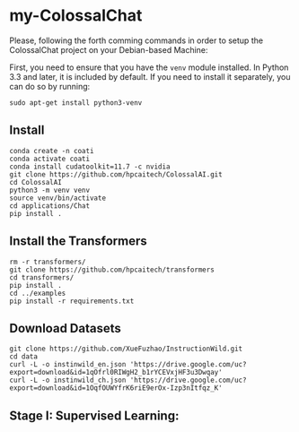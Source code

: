 # my-ColossalChat

Please, following the forth comming commands in order to setup the ColossalChat project on your Debian-based Machine:

First, you need to ensure that you have the `venv` module installed. In Python 3.3 and later, it is included by default. If you need to install it separately, you can do so by running:
   
   ```
   sudo apt-get install python3-venv
   ```
   
## Install

```
conda create -n coati
conda activate coati
conda install cudatoolkit=11.7 -c nvidia
git clone https://github.com/hpcaitech/ColossalAI.git
cd ColossalAI
python3 -m venv venv
source venv/bin/activate
cd applications/Chat
pip install .
```

## Install the Transformers

```
rm -r transformers/
git clone https://github.com/hpcaitech/transformers
cd transformers/
pip install .
cd ../examples
pip install -r requirements.txt
```

## Download Datasets
```
git clone https://github.com/XueFuzhao/InstructionWild.git
cd data
curl -L -o instinwild_en.json 'https://drive.google.com/uc?export=download&id=1qOfrl0RIWgH2_b1rYCEVxjHF3u3Dwqay'
curl -L -o instinwild_ch.json 'https://drive.google.com/uc?export=download&id=1OqfOUWYfrK6riE9erOx-Izp3nItfqz_K'

```

## Stage I: Supervised Learning:

